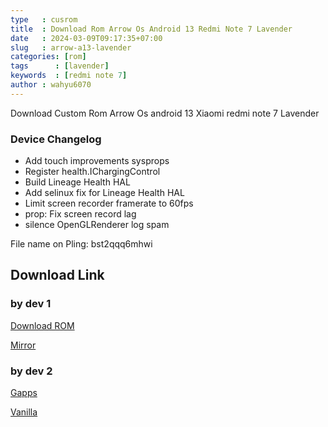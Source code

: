```yaml
---
type   : cusrom
title  : Download Rom Arrow Os Android 13 Redmi Note 7 Lavender
date   : 2024-03-09T09:17:35+07:00
slug   : arrow-a13-lavender
categories: [rom]
tags      : [lavender]
keywords  : [redmi note 7]
author : wahyu6070
---
```


Download Custom Rom Arrow Os android 13 Xiaomi redmi note 7 Lavender

### Device Changelog
- Add touch improvements sysprops
- Register health.IChargingControl
- Build Lineage Health HAL
- Add selinux fix for Lineage Health HAL
- Limit screen recorder framerate to 60fps
- prop: Fix screen record lag
- silence OpenGLRenderer log spam

File name on Pling: bst2qqq6mhwi


## Download Link
### by dev 1
[Download ROM](https://www.pling.com/p/1668809/)

[Mirror](https://shrs.link/UlQsN7)

### by dev 2
[Gapps](https://www.androidfilehost.com/?fid=10620683726822068767)

[Vanilla](https://www.androidfilehost.com/?fid=10620683726822068769)

